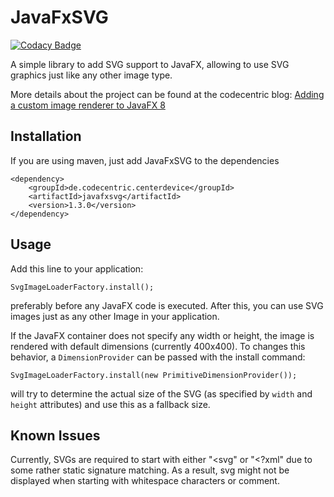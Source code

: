 # JavaFxSVG

[![Codacy Badge](https://api.codacy.com/project/badge/Grade/7f395ba27b374f9f9d5ad093f63d9682)](https://www.codacy.com/app/0x4a616e/javafxsvg?utm_source=github.com&utm_medium=referral&utm_content=codecentric/javafxsvg&utm_campaign=badger)

A simple library to add SVG support to JavaFX, allowing to use SVG
graphics just like any other image type.

More details about the project can be found at the codecentric blog: 
[Adding a custom image renderer to JavaFX 8](https://blog.codecentric.de/en/2015/03/adding-custom-image-renderer-javafx-8/)

## Installation

If you are using maven, just add JavaFxSVG to the dependencies

	<dependency>
		<groupId>de.codecentric.centerdevice</groupId>
		<artifactId>javafxsvg</artifactId>
		<version>1.3.0</version>
	</dependency>

## Usage

Add this line to your application:

    SvgImageLoaderFactory.install();
    
preferably before any JavaFX code is executed. After this, you can use 
SVG images just as any other Image in your application.

If the JavaFX container does not specify any width or height, the image is
rendered with default dimensions (currently 400x400). To changes this behavior,
a `DimensionProvider` can be passed with the install command: 

    SvgImageLoaderFactory.install(new PrimitiveDimensionProvider());

will try to determine the actual size of the SVG (as specified by `width` and 
`height` attributes) and use this as a fallback size.

## Known Issues

Currently, SVGs are required to start with either "<svg" or "<?xml" 
due to some rather static signature matching. As a result, svg might
not be displayed when starting with whitespace characters or comment.
